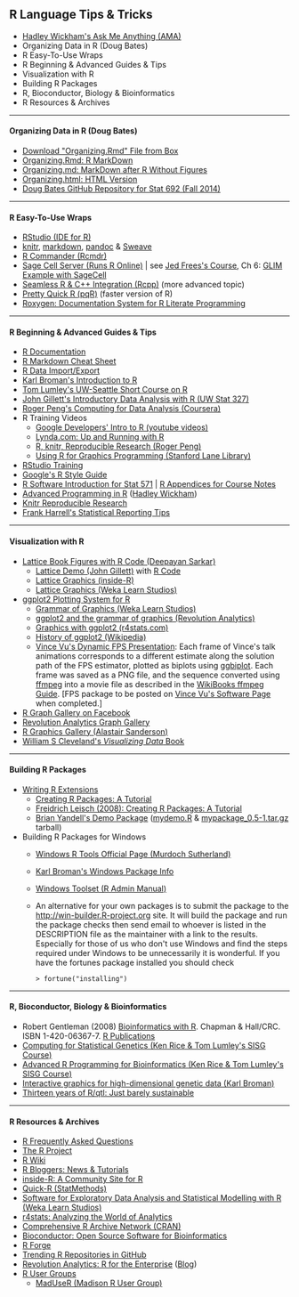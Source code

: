 ## R Language Tips & Tricks

-   [Hadley Wickham's Ask Me Anything
    (AMA)](https://www.reddit.com/r/dataisbeautiful/comments/3mp9r7/im_hadley_wickham_chief_scientist_at_rstudio_and/)
-   Organizing Data in R (Doug Bates)
-   R Easy-To-Use Wraps
-   R Beginning & Advanced Guides & Tips
-   Visualization with R
-   Building R Packages
-   R, Bioconductor, Biology & Bioinformatics
-   R Resources & Archives

* * * * *

#### Organizing Data in R (Doug Bates)

-   [Download "Organizing.Rmd" File from
    Box](https://app.box.com/files/0/f/1134810127/1/f_10289432075)
-   [Organizing.Rmd: R MarkDown](/network-skills/learnR/Organizing.Rmd)
-   [Organizing.md: MarkDown after R Without
    Figures](/network-skills/learnR/Organizing.md)
-   [Organizing.html: HTML
    Version](/network-skills/learnR/Organizing.html)
-   [Doug Bates GitHub Repository for Stat 692 (Fall
    2014)](https://github.com/dmbates/stat692)

* * * * *

#### R Easy-To-Use Wraps

-   [RStudio (IDE for R)](http://www.rstudio.com/)
-   [knitr](http://yihui.name/knitr/),
    [markdown](http://www.rstudio.com/ide/docs/authoring/using_markdown),
    [pandoc](http://johnmacfarlane.net/pandoc/) &
    [Sweave](http://www.stat.uni-muenchen.de/~leisch/Sweave/)
-   [R Commander (Rcmdr)](http://www.rcommander.com/)
-   [Sage Cell Server (Runs R
    Online)](http://www.sagemath.org/eval.html) | see [Jed Frees's
    Course](https://courses.moodle.wisc.edu/prod/course/view.php?id=1231),
    Ch 6: [GLIM Example with
    SageCell](http://flash.bus.wisc.edu/data/act_sci/PolandWebPages/FreqSevExamples/FreqSevExample_04August2013A.html)
-   [Seamless R & C++ Integration (Rcpp)](http://www.rcpp.org) (more
    advanced topic)
-   [Pretty Quick R (pqR)](http://radfordneal.github.io/pqR/) (faster
    version of R)
-   [Roxygen: Documentation System for R Literate
    Programming](http://roxygen.org/)

* * * * *

#### R Beginning & Advanced Guides & Tips

-   [R Documentation](http://www.r-project.org/other-docs.html)
-   [R Markdown Cheat
    Sheet](http://shiny.rstudio.com/articles/rm-cheatsheet.html)
-   [R Data
    Import/Export](https://cran.r-project.org/doc/manuals/r-release/R-data.html)
-   [Karl Broman's Introduction to
    R](http://www.biostat.wisc.edu/~kbroman/Rintro/)
-   [Tom Lumley's UW-Seattle Short Course on
    R](http://faculty.washington.edu/tlumley/Rcourse/)
-   [John Gillett's Introductory Data Analysis with R (UW Stat
    327)](http://pages.stat.wisc.edu/~jgillett/327-1/)
-   [Roger Peng's Computing for Data Analysis
    (Coursera)](https://www.coursera.org/course/compdata)
-   R Training Videos
    -   [Google Developers' Intro to R (youtube
        videos)](http://www.youtube.com/playlist?list=PLOU2XLYxmsIK9qQfztXeybpHvru-TrqAP)
    -   [Lynda.com: Up and Running with
        R](http://www.lynda.com/R-tutorials/Up-Running-R/120612-2.html)
    -   [R, knitr, Reproducible Research (Roger
        Peng)](https://www.youtube.com/user/rdpeng)
    -   [Using R for Graphics Programming (Stanford Lane
        Library)](https://www.youtube.com/watch?v=mMaGsVXFfv8&list=PL8uRYwFzTgG-VrVZaQK7htkfjxn3VnhzW)
-   [RStudio Training](http://www.rstudio.com/training/)
-   [Google's R Style
    Guide](http://google-styleguide.googlecode.com/svn/trunk/Rguide.xml)
-   [R Software Introduction for Stat 571](/~yandell/st571/R/) | [R
    Appendices for Course Notes](/~yandell/st571/R/append.html)
-   [Advanced Programming in R](http://adv-r.had.co.nz) ([Hadley
    Wickham](http://had.co.nz))
-   [Knitr Reproducible
    Research](https://github.com/umd-byob/presentations/tree/master/2013/0903-knitr_reproducible_research/README.md)
-   [Frank Harrell's Statistical Reporting
    Tips](http://biostat.mc.vanderbilt.edu/twiki/bin/view/Main/StatReport)

* * * * *

#### Visualization with R

-   [Lattice Book Figures with R Code (Deepayan
    Sarkar)](http://lmdvr.r-forge.r-project.org)
    -   [Lattice Demo (John
        Gillett)](http://pages.stat.wisc.edu/~jgillett/327-1/5lattice.pdf)
        with [R Code](http://pages.stat.wisc.edu/~jgillett/327-1/5.R)
    -   [Lattice Graphics
        (inside-R)](http://www.inside-r.org/r-doc/lattice/A_01_Lattice)
    -   [Lattice Graphics (Weka Learn
        Studios)](http://www.wekaleamstudios.co.uk/topics/r-environment/lattice-graphics/)
-   [ggplot2 Plotting System for R](http://ggplot2.org)
    -   [Grammar of Graphics (Weka Learn
        Studios)](http://www.wekaleamstudios.co.uk/topics/r-environment/ggplot2-r-environment/)
    -   [ggplot2 and the grammar of graphics (Revolution
        Analytics)](http://blog.revolutionanalytics.com/2009/09/ggplot2-and-the-grammar-of-graphics.html)
    -   [Graphics with ggplot2
        (r4stats.com)](http://r4stats.com/examples/graphics-ggplot2/)
    -   [History of ggplot2
        (Wikipedia)](http://en.wikipedia.org/wiki/Ggplot2)
    -   [Vince Vu's Dynamic FPS
        Presentation](http://www.vince.vu/talks/): Each frame of Vince's
        talk animations corresponds to a different estimate along the
        solution path of the FPS estimator, plotted as biplots using
        [ggbiplot](https://github.com/vqv/ggbiplot). Each frame was
        saved as a PNG file, and the sequence converted using
        [ffmpeg](http://www.ffmpeg.org) into a movie file as described
        in the [WikiBooks ffmpeg
        Guide](http://en.wikibooks.org/wiki/FFMPEG_An_Intermediate_Guide/image_sequence).
        [FPS package to be posted on [Vince Vu's Software
        Page](http://www.vince.vu/software/) when completed.]
-   [R Graph Gallery on
    Facebook](https://www.facebook.com/pages/R-Graph-Gallery/169231589826661)
-   [Revolution Analytics Graph
    Gallery](http://blog.revolutionanalytics.com/2009/01/r-graph-gallery.html)
-   [R Graphics Gallery (Alastair
    Sanderson)](http://www.sr.bham.ac.uk/~ajrs/R/r-gallery.html)
-   [William S Cleveland's *Visualizing Data*
    Book](http://www.stat.purdue.edu/~wsc/visualizing.html)

* * * * *

#### Building R Packages

-   [Writing R
    Extensions](http://cran.r-project.org/doc/manuals/R-exts.pdf)
    -   [Creating R Packages: A
        Tutorial](http://blog.revolutionanalytics.com/2009/08/creating-r-packages-a-tutorial-draft.html)
    -   [Freidrich Leisch (2008): Creating R Packages: A
        Tutorial](http://epub.ub.uni-muenchen.de/6175/)
    -   [Brian Yandell's Demo
        Package](http://www.stat.wisc.edu/~yandell/mypackage)
        ([mydemo.R](http://www.stat.wisc.edu/~yandell/mypackage/inst/mynotes/mydemo.R)
        &
        [mypackage\_0.5-1.tar.gz](http://www.stat.wisc.edu/~yandell/mypackage_0.5-1.tar.gz)
        tarball)
-   Building R Packages for Windows
    -   [Windows R Tools Official Page (Murdoch
        Sutherland)](http://www.murdoch-sutherland.com/Rtools/)
    -   [Karl Broman's Windows Package
        Info](http://www.biostat.wisc.edu/~kbroman/Rintro/Rwinpack.html)
    -   [Windows Toolset (R Admin
        Manual)](http://cran.r-project.org/doc/manuals/R-admin.html#The-Windows-toolset)
    -   An alternative for your own packages is to submit the package to
        the http://win-builder.R-project.org site. It will build the
        package and run the package checks then send email to whoever is
        listed in the DESCRIPTION file as the maintainer with a link to
        the results. Especially for those of us who don't use Windows
        and find the steps required under Windows to be unnecessarily it
        is wonderful. If you have the fortunes package installed you
        should check

            > fortune("installing")

* * * * *

#### R, Bioconductor, Biology & Bioinformatics

-   Robert Gentleman (2008) [Bioinformatics with
    R](http://www.nhbs.com/bioinformatics_with_r_tefno_158368.html").
    Chapman & Hall/CRC. ISBN 1-420-06367-7. [R
    Publications](http://www.r-project.org/doc/bib/R-publications_bib.html#R:Gentleman:2008a)
-   [Computing for Statistical Genetics (Ken Rice & Tom Lumley's SISG
    Course)](http://faculty.washington.edu/kenrice/sisg/)
-   [Advanced R Programming for Bioinformatics (Ken Rice & Tom Lumley's
    SISG Course)](http://faculty.washington.edu/kenrice/sisg-adv/)
-   [Interactive graphics for high-dimensional genetic data (Karl
    Broman)](http://www.biostat.wisc.edu/~kbroman/talks/CTC2013/)
-   [Thirteen years of R/qtl: Just barely
    sustainable](http://arxiv.org/abs/1309.1192)

* * * * *

#### R Resources & Archives

-   [R Frequently Asked Questions](http://cran.r-project.org/faqs.html)
-   [The R Project](http://www.r-project.org/)
-   [R Wiki](http://rwiki.sciviews.org/doku.php)
-   [R Bloggers: News & Tutorials](http://www.r-bloggers.com)
-   [inside-R: A Community Site for R](http://www.inside-r.org)
-   [Quick-R (StatMethods)](http://www.statmethods.net)
-   [Software for Exploratory Data Analysis and Statistical Modelling
    with R (Weka Learn Studios)](http://www.wekaleamstudios.co.uk)
-   [r4stats: Analyzing the World of Analytics](http://r4stats.com)
-   [Comprehensive R Archive Network
    (CRAN)](http://cran.us.r-project.org/)
-   [Bioconductor: Open Source Software for
    Bioinformatics](http://www.bioconductor.org/)
-   [R Forge](http://r-forge.r-project.org)
-   [Trending R Repositories in GitHub](https://github.com/trending?l=r)
-   [Revolution Analytics: R for the
    Enterprise](http://www.revolutionanalytics.com)
    ([Blog](http://blog.revolutionanalytics.com))
-   [R User
    Groups](http://rwiki.sciviews.org/doku.php?id=rugs:r_user_groups)
    -   [MadUseR (Madison R User
        Group)](https://groups.google.com/forum/?hl=en#!forum/maduser)

